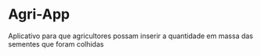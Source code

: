 # Agri-App
Aplicativo para que agricultores possam inserir a quantidade em massa das sementes que foram colhidas
